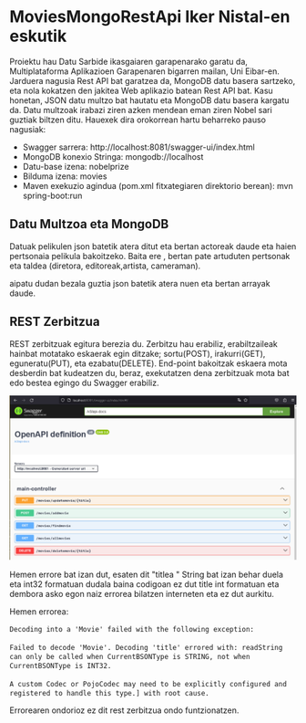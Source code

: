 # MoviesMongoRestApi Iker Nistal-en eskutik

Proiektu hau Datu Sarbide ikasgaiaren garapenarako garatu da, Multiplataforma Aplikazioen Garapenaren bigarren mailan, Uni Eibar-en. Jarduera nagusia Rest API bat garatzea da, MongoDB datu basera sartzeko, eta nola kokatzen den jakitea Web aplikazio batean Rest API bat. Kasu honetan, JSON datu multzo bat hautatu eta MongoDB datu basera kargatu da. Datu multzoak irabazi ziren azken mendean eman ziren Nobel sari guztiak biltzen ditu. Hauexek dira orokorrean hartu beharreko pauso nagusiak:

- Swagger sarrera: http://localhost:8081/swagger-ui/index.html
- MongoDB konexio Stringa: mongodb://localhost
- Datu-base izena: nobelprize
- Bilduma izena: movies 
- Maven exekuzio agindua (pom.xml fitxategiaren direktorio berean): mvn spring-boot:run

## Datu Multzoa eta MongoDB
Datuak pelikulen json batetik atera ditut eta bertan actoreak daude eta haien pertsonaia pelikula bakoitzeko. Baita ere , bertan pate artuduten pertsonak eta taldea (diretora, editoreak,artista, cameraman).

aipatu dudan bezala guztia json batetik atera nuen eta bertan arrayak daude. 
## REST Zerbitzua

REST zerbitzuak egitura berezia du. Zerbitzu hau erabiliz, erabiltzaileak hainbat motatako eskaerak egin ditzake; sortu(POST), irakurri(GET), eguneratu(PUT), eta ezabatu(DELETE). End-point bakoitzak eskaera mota desberdin bat kudeatzen du, beraz, exekutatzen dena zerbitzuak mota bat edo bestea egingo du Swagger erabiliz.

<img src="img/restapiMongo.png" width=%40>

Hemen errore bat izan dut, esaten dit "titlea " String bat izan behar duela eta int32 formatuan dudala baina codigoan ez dut title int formatuan eta dembora asko egon naiz errorea bilatzen interneten eta ez dut aurkitu.

Hemen errorea:

    Decoding into a 'Movie' failed with the following exception:

    Failed to decode 'Movie'. Decoding 'title' errored with: readString can only be called when CurrentBSONType is STRING, not when CurrentBSONType is INT32.

    A custom Codec or PojoCodec may need to be explicitly configured and registered to handle this type.] with root cause.


Errorearen ondorioz  ez dit rest zerbitzua ondo funtzionatzen.








